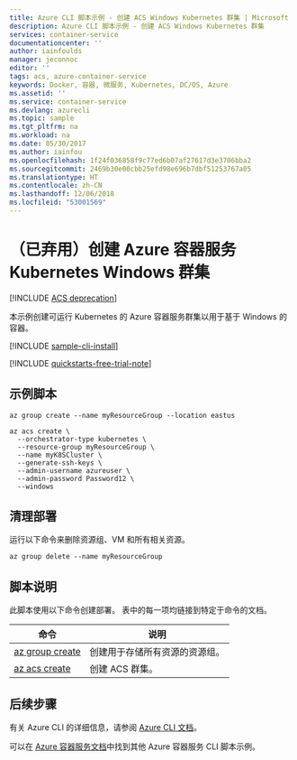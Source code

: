 ```yaml
---
title: Azure CLI 脚本示例 - 创建 ACS Windows Kubernetes 群集 | Microsoft Docs
description: Azure CLI 脚本示例 - 创建 ACS Windows Kubernetes 群集
services: container-service
documentationcenter: ''
author: iainfoulds
manager: jeconnoc
editor: ''
tags: acs, azure-container-service
keywords: Docker, 容器, 微服务, Kubernetes, DC/OS, Azure
ms.assetid: ''
ms.service: container-service
ms.devlang: azurecli
ms.topic: sample
ms.tgt_pltfrm: na
ms.workload: na
ms.date: 05/30/2017
ms.author: iainfou
ms.openlocfilehash: 1f24f036858f9c77ed6b07af27617d3e3706bba2
ms.sourcegitcommit: 2469b30e00cbb25efd98e696b7dbf51253767a05
ms.translationtype: HT
ms.contentlocale: zh-CN
ms.lasthandoff: 12/06/2018
ms.locfileid: "53001569"
---
```

# <a name="deprecated-create-an-azure-container-service-kubernetes-windows-cluster"></a>（已弃用）创建 Azure 容器服务 Kubernetes Windows 群集

[!INCLUDE [ACS deprecation](../../../../includes/container-service-kubernetes-deprecation.md)]

本示例创建可运行 Kubernetes 的 Azure 容器服务群集以用于基于 Windows 的容器。

[!INCLUDE [sample-cli-install](../../../../includes/sample-cli-install.md)]

[!INCLUDE [quickstarts-free-trial-note](../../../../includes/quickstarts-free-trial-note.md)]

## <a name="sample-script"></a>示例脚本

```azurecli
az group create --name myResourceGroup --location eastus

az acs create \
  --orchestrator-type kubernetes \
  --resource-group myResourceGroup \
  --name myK8SCluster \
  --generate-ssh-keys \
  --admin-username azureuser \
  --admin-password Password12 \
  --windows
```

## <a name="clean-up-deployment"></a>清理部署 

运行以下命令来删除资源组、VM 和所有相关资源。

```azurecli
az group delete --name myResourceGroup
```

## <a name="script-explanation"></a>脚本说明

此脚本使用以下命令创建部署。 表中的每一项均链接到特定于命令的文档。

| 命令 | 说明 |
|---|---|
| [az group create](https://docs.microsoft.com/cli/azure/group#az-group-create) | 创建用于存储所有资源的资源组。 |
| [az acs create](https://docs.microsoft.com/cli/azure/acs#az-acs-create) | 创建 ACS 群集。 |

## <a name="next-steps"></a>后续步骤

有关 Azure CLI 的详细信息，请参阅 [Azure CLI 文档](https://docs.microsoft.com/cli/azure)。

可以在 [Azure 容器服务文档](../cli-samples.md)中找到其他 Azure 容器服务 CLI 脚本示例。
